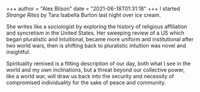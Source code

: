 +++
author = "Alex Bilson"
date = "2021-06-18T01:31:18"
+++
I started _Strange Rites_ by Tara Isabella Burton last night over ice cream.

She writes like a sociologist by exploring the history of religious affiliation and syncretism in the United States. Her sweeping review of a US which began pluralistic and intuitional, became more uniform and institutional after two world wars, then is shifting back to pluralistic intuition was novel and insightful.

Spirituality remixed is a fitting description of our day, both what I see in the world and my own inclinations, but a threat beyond our collective power, like a world war, will draw us back into the security and necessity of compromised individuality for the sake of peace and community.
    